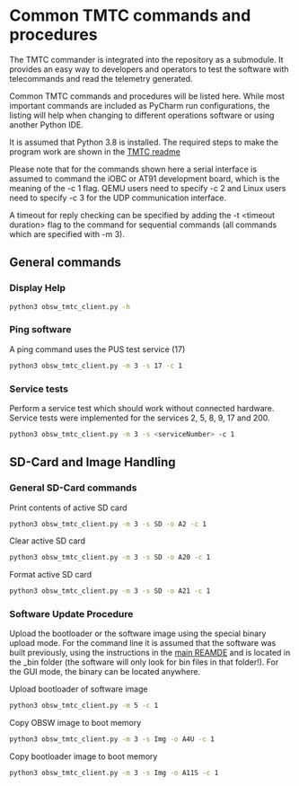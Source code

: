 # Common TMTC commands and procedures

The TMTC commander is integrated into the repository as a submodule.
It provides an easy way to developers and operators to test the software
with telecommands and read the telemetry generated.

Common TMTC commands and procedures will be listed here. 
While most important commands are included as PyCharm run configurations,
the listing will help when changing to different operations software
or using another Python IDE.

It is assumed that Python 3.8 is installed. The required steps to make
the program work are shown in the [TMTC readme](https://git.ksat-stuttgart.de/source/tmtc)

Please note that for the commands shown here a serial interface is assumed to
command the iOBC or AT91 development board, which is the meaning of the -c 1 flag.
QEMU users need to specify -c 2 and Linux users need to specify -c 3 for the 
UDP communication interface.

A timeout for reply checking can be specified by adding the -t \<timeout duration\> flag to the
command for sequential commands (all commands which are specified with -m 3).

## General commands

### Display Help
```sh
python3 obsw_tmtc_client.py -h
``` 
 
### Ping software

A ping command uses the PUS test service (17)
```sh
python3 obsw_tmtc_client.py -m 3 -s 17 -c 1 
```

### Service tests

Perform a service test which should work without connected hardware.
Service tests were implemented for the services 2, 5, 8, 9, 17 and 200.

```sh
python3 obsw_tmtc_client.py -m 3 -s <serviceNumber> -c 1
```

## SD-Card and Image Handling

### General SD-Card commands

Print contents of active SD card
```sh
python3 obsw_tmtc_client.py -m 3 -s SD -o A2 -c 1 
``` 

Clear active SD card
```sh
python3 obsw_tmtc_client.py -m 3 -s SD -o A20 -c 1
``` 

Format active SD card
```sh
python3 obsw_tmtc_client.py -m 3 -s SD -o A21 -c 1
```

###  Software Update Procedure

Upload the bootloader or the software image using the special
binary upload mode. For the command line it is assumed that the software was built previously, 
using the instructions in the [main REAMDE](https://git.ksat-stuttgart.de/source/sourceobsw/-/blob/master/README.md) and is located in the \_bin folder (the software will 
only look for bin files in that folder!).
For the GUI mode, the binary can be located anywhere.

Upload bootloader of software image
```sh
python3 obsw_tmtc_client.py -m 5 -c 1
```

Copy OBSW image to boot memory
```sh
python3 obsw_tmtc_client.py -m 3 -s Img -o A4U -c 1
```

Copy bootloader image to boot memory 
```sh
python3 obsw_tmtc_client.py -m 3 -s Img -o A11S -c 1 
```

